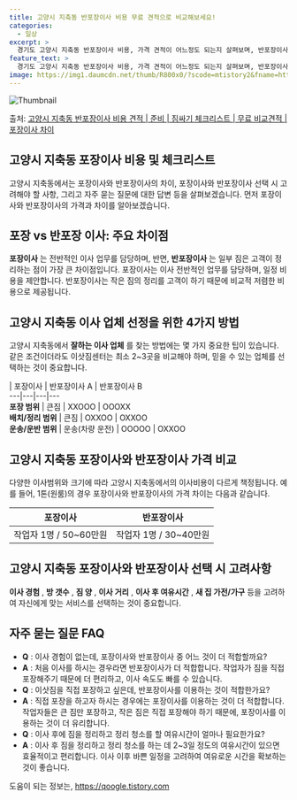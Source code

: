 ```yaml
---
title: 고양시 지축동 반포장이사 비용 무료 견적으로 비교해보세요!
categories:
  - 일상
excerpt: >
  경기도 고양시 지축동 반포장이사 비용, 가격 견적이 어느정도 되는지 살펴보며, 반포장이사를 준비함에 있어 짐싸기 준비 체크리스트가 무엇인지 보겠습니다. 마지막으로 포장이사와 차이점을 통해 무료 비교견적으로 어떤 것이 더 합리적인 선택인지 공유 드립니다.고양시 지축동 포장이사 견적 샘플 보기 👈 클릭고양시 지축동 포장이사 가격 살펴보기 👈 클릭고양시 지축동 반포장이사 평균 이사 비용평수고양시 지축동 평균 이사 비용원룸 이사9평 이하 (1톤)30만원~투룸/쓰리룸 이사16평 ~ 20평 (2.5톤)80만원~쓰리룸 이사21평 (5톤) ~110만원~우리집 무료 이사견적 받기 👈 클릭포장 vs 반포장: 주요 차이점포장이사는 전반적인 이사 업무를 담당하는 반면, 반포장이사는 일부 짐은 고객이 정리하는 점이 가장 ..
feature_text: >
  경기도 고양시 지축동 반포장이사 비용, 가격 견적이 어느정도 되는지 살펴보며, 반포장이사를 준비함에 있어 짐싸기 준비 체크리스트가 무엇인지 보겠습니다. 마지막으로 포장이사와 차이점을 통해 무료 비교견적으로 어떤 것이 더 합리적인 선택인지 공유 드립니다.고양시 지축동 포장이사 견적 샘플 보기 👈 클릭고양시 지축동 포장이사 가격 살펴보기 👈 클릭고양시 지축동 반포장이사 평균 이사 비용평수고양시 지축동 평균 이사 비용원룸 이사9평 이하 (1톤)30만원~투룸/쓰리룸 이사16평 ~ 20평 (2.5톤)80만원~쓰리룸 이사21평 (5톤) ~110만원~우리집 무료 이사견적 받기 👈 클릭포장 vs 반포장: 주요 차이점포장이사는 전반적인 이사 업무를 담당하는 반면, 반포장이사는 일부 짐은 고객이 정리하는 점이 가장 ..
image: https://img1.daumcdn.net/thumb/R800x0/?scode=mtistory2&fname=https%3A%2F%2Fblog.kakaocdn.net%2Fdn%2FdjlMqf%2FbtsHapFfdme%2FaUpWSkbw4qkYQ3RZW1C0I0%2Fimg.webp
---
```


![Thumbnail](https://img1.daumcdn.net/thumb/R800x0/?scode=mtistory2&fname=https%3A%2F%2Fblog.kakaocdn.net%2Fdn%2FdjlMqf%2FbtsHapFfdme%2FaUpWSkbw4qkYQ3RZW1C0I0%2Fimg.webp)

<p>출처: <a href="https://qoogle.tistory.com/8996" rel="dofollow">고양시 지축동 반포장이사 비용 견적 | 준비 | 짐싸기 체크리스트 | 무료 비교견적 | 포장이사 차이</a> </p>

## 고양시 지축동 포장이사 비용 및 체크리스트

고양시 지축동에서는 포장이사와 반포장이사의 차이, 포장이사와 반포장이사 선택 시 고려해야 할 사항, 그리고 자주 묻는 질문에 대한 답변 등을
살펴보겠습니다. 먼저 포장이사와 반포장이사의 가격과 차이를 알아보겠습니다.

## 포장 vs 반포장 이사: **주요 차이점**

**포장이사** 는 전반적인 이사 업무를 담당하며, 반면, **반포장이사** 는 일부 짐은 고객이 정리하는 점이 가장 큰 차이점입니다.
포장이사는 이사 전반적인 업무를 담당하며, 일정 비용을 제안합니다. 반포장이사는 작은 짐의 정리를 고객이 하기 때문에 비교적 저렴한 비용으로
제공됩니다.

## 고양시 지축동 이사 업체 선정을 위한 4가지 방법

고양시 지축동에서 **잘하는 이사 업체** 를 찾는 방법에는 몇 가지 중요한 팁이 있습니다. 같은 조건이더라도 이삿짐센터는 최소 2~3곳을
비교해야 하며, 믿을 수 있는 업체를 선택하는 것이 중요합니다.

| 포장이사 | 반포장이사 A | 반포장이사 B  
---|---|---|---  
**포장 범위** | 큰짐 | XXOOO | OOOXX  
**배치/정리 범위** | 큰짐 | OXXOO | OXXOO  
**운송/운반 범위** | 운송(차량 운전) | OOOOO | OXXOO  
  
## 고양시 지축동 포장이사와 반포장이사 가격 비교

다양한 이사범위와 크기에 따라 고양시 지축동에서의 이사비용이 다르게 책정됩니다. 예를 들어, 1톤(원룸)의 경우 포장이사와 반포장이사의 가격
차이는 다음과 같습니다.

포장이사 | 반포장이사  
---|---  
작업자 1명 / 50~60만원 | 작업자 1명 / 30~40만원  
  
## 고양시 지축동 포장이사와 반포장이사 선택 시 고려사항

**이사 경험** , **방 갯수** , **짐 양** , **이사 거리** , **이사 후 여유시간** , **새 집 가전/가구** 등을
고려하여 자신에게 맞는 서비스를 선택하는 것이 중요합니다.

## 자주 묻는 질문 FAQ

  * **Q** : 이사 경험이 없는데, 포장이사와 반포장이사 중 어느 것이 더 적합할까요?
  * **A** : 처음 이사를 하시는 경우라면 반포장이사가 더 적합합니다. 작업자가 짐을 직접 포장해주기 때문에 더 편리하고, 이사 속도도 빠를 수 있습니다.
  * **Q** : 이삿짐을 직접 포장하고 싶은데, 반포장이사를 이용하는 것이 적합한가요?
  * **A** : 직접 포장을 하고자 하시는 경우에는 포장이사를 이용하는 것이 더 적합합니다. 작업자들은 큰 짐만 포장하고, 작은 짐은 직접 포장해야 하기 때문에, 포장이사를 이용하는 것이 더 유리합니다.
  * **Q** : 이사 후에 짐을 정리하고 정리 청소를 할 여유시간이 얼마나 필요한가요?
  * **A** : 이사 후 짐을 정리하고 정리 청소를 하는 데 2~3일 정도의 여유시간이 있으면 효율적이고 편리합니다. 이사 이후 바쁜 일정을 고려하여 여유로운 시간을 확보하는 것이 좋습니다.

 

도움이 되는 정보는, <a href="https://qoogle.tistory.com" rel="dofollow">https://qoogle.tistory.com</a>


